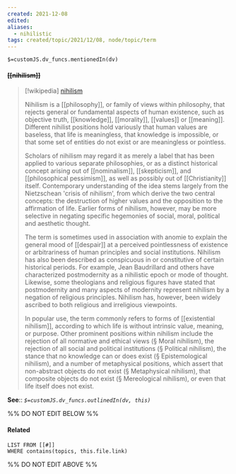 ```yaml
---
created: 2021-12-08 
edited: 
aliases:
  - nihilistic
tags: created/topic/2021/12/08, node/topic/term
---
```

`$=customJS.dv_funcs.mentionedIn(dv)`

#### <s class="topic-title">[[nihilism]]</s>

> [!wikipedia] [nihilism](https://en.wikipedia.org/wiki/Nihilism)
> 
> Nihilism is a [[philosophy]], or family of views within philosophy, that rejects general or fundamental aspects of human existence, such as objective truth, [[knowledge]], [[morality]], [[values]] or [[meaning]]. Different nihilist positions hold variously that human values are baseless, that life is meaningless, that knowledge is impossible, or that some set of entities do not exist or are meaningless or pointless.
> 
> Scholars of nihilism may regard it as merely a label that has been applied to various separate philosophies, or as a distinct historical concept arising out of [[nominalism]], [[skepticism]], and [[philosophical pessimism]], as well as possibly out of [[Christianity]] itself. Contemporary understanding of the idea stems largely from the Nietzschean 'crisis of nihilism', from which derive the two central concepts: the destruction of higher values and the opposition to the affirmation of life. Earlier forms of nihilism, however, may be more selective in negating specific hegemonies of social, moral, political and aesthetic thought.
> 
> The term is sometimes used in association with anomie to explain the general mood of [[despair]] at a perceived pointlessness of existence or arbitrariness of human principles and social institutions. Nihilism has also been described as conspicuous in or constitutive of certain historical periods. For example, Jean Baudrillard and others have characterized postmodernity as a nihilistic epoch or mode of thought. Likewise, some theologians and religious figures have stated that postmodernity and many aspects of modernity represent nihilism by a negation of religious principles. Nihilism has, however, been widely ascribed to both religious and irreligious viewpoints.
> 
> In popular use, the term commonly refers to forms of [[existential nihilism]], according to which life is without intrinsic value, meaning, or purpose. Other prominent positions within nihilism include the rejection of all normative and ethical views (§ Moral nihilism), the rejection of all social and political institutions (§ Political nihilism), the stance that no knowledge can or does exist (§ Epistemological nihilism), and a number of metaphysical positions, which assert that non-abstract objects do not exist (§ Metaphysical nihilism), that composite objects do not exist (§ Mereological nihilism), or even that life itself does not exist.
>


**See**::
*`$=customJS.dv_funcs.outlinedIn(dv, this)`*

%% DO NOT EDIT BELOW %%
#### Related 
```dataview
LIST FROM [[#]]
WHERE contains(topics, this.file.link)
```
%% DO NOT EDIT ABOVE %%
